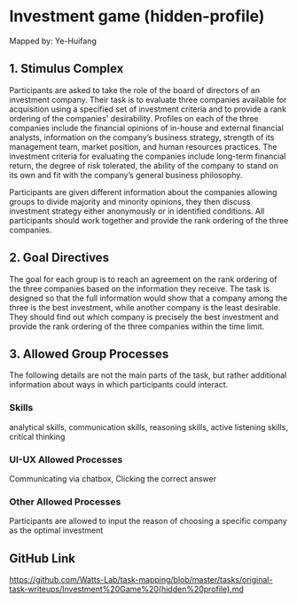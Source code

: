 # Investment game (hidden-profile)

Mapped by: Ye-Huifang 

## 1. Stimulus Complex 
Participants are asked to take the role of the board of directors of an investment company. Their task is to evaluate three companies available for acquisition using a specified set of investment criteria and to provide a rank ordering of the companies' desirability. Profiles on each of the three companies include the financial opinions of in-house and external financial analysts, information on the company’s business strategy, strength of its management team, market position, and human resources practices. The investment criteria for evaluating the companies include long-term financial return, the degree of risk tolerated, the ability of the company to stand on its own and fit with the company’s general business philosophy.

Participants are given different information about the companies allowing groups to divide majority and minority opinions, they then discuss investment strategy either anonymously or in identified conditions. All participants should work together and provide the rank ordering of the three companies.

## 2. Goal Directives 
The goal for each group is to reach an agreement on the rank ordering of the three companies based on the information they receive. The task is designed so that the full information would show that a company among the three is the best investment, while another company is the least desirable. They should find out which company is precisely the best investment and provide the rank ordering of the three companies within the time limit.

## 3. Allowed Group Processes 
The following details are not the main parts of the task, but rather additional information about ways in which participants could interact.

### Skills 
analytical skills, communication skills, reasoning skills, active listening skills, critical thinking

### UI-UX Allowed Processes
Communicating via chatbox, Clicking the correct answer

### Other Allowed Processes
Participants are allowed to input the reason of choosing a specific company as the optimal investment

## GitHub Link 
https://github.com/Watts-Lab/task-mapping/blob/master/tasks/original-task-writeups/Investment%20Game%20(hidden%20profile).md
